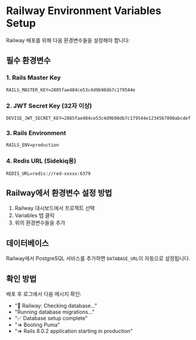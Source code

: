 # Railway Environment Variables Setup

Railway 배포를 위해 다음 환경변수들을 설정해야 합니다:

## 필수 환경변수

### 1. Rails Master Key
```
RAILS_MASTER_KEY=2885fae484ce53c4d9b98db7c179544e
```

### 2. JWT Secret Key (32자 이상)
```
DEVISE_JWT_SECRET_KEY=2885fae484ce53c4d9b98db7c179544e1234567890abcdef
```

### 3. Rails Environment
```
RAILS_ENV=production
```

### 4. Redis URL (Sidekiq용)
```
REDIS_URL=redis://red-xxxxx:6379
```

## Railway에서 환경변수 설정 방법

1. Railway 대시보드에서 프로젝트 선택
2. Variables 탭 클릭
3. 위의 환경변수들을 추가

## 데이터베이스
Railway에서 PostgreSQL 서비스를 추가하면 `DATABASE_URL`이 자동으로 설정됩니다.

## 확인 방법
배포 후 로그에서 다음 메시지 확인:
- "🚂 Railway: Checking database..."
- "Running database migrations..."
- "✅ Database setup complete"
- "=> Booting Puma"
- "=> Rails 8.0.2 application starting in production"